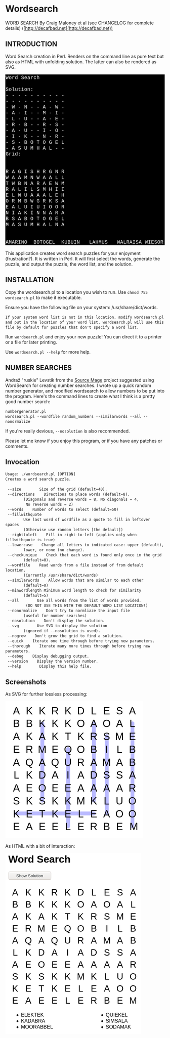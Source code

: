 # Wordsearch

WORD SEARCH
By Craig Maloney et al (see CHANGELOG for complete details)
([http://decafbad.net](http://decafbad.net))

## INTRODUCTION

Word Search creation in Perl. Renders on the command line as pure
text but also as HTML with unfolding solution. The latter can also
be rendered as SVG.

![Terminal Output](snap_terminal.png)

This application creates word search puzzles for your enjoyment (frustration?).
It is written in Perl. It will first select the words, generate the puzzle, 
and output the puzzle, the word list, and the solution. 

## INSTALLATION
Copy the wordsearch.pl to a location you wish to run. 
Use `chmod 755 wordsearch.pl` to make it executable. 

Ensure you have the following file on your system: /usr/share/dict/words.

	If your system word list is not in this location, modify wordsearch.pl
	and put in the location of your word list. wordsearch.pl will use this
	file by default for puzzles that don't specify a word list.

Run `wordsearch.pl` and enjoy your new puzzle! You can direct it to a printer or
a file for later printing.

Use `wordsearch.pl --help` for more help.

## NUMBER SEARCHES

Andraž "ruskie" Levstik from the [Source Mage](http://www.sourcemage.org/)
project suggested using WordSearch for creating number searches. I wrote up a
quick random number generator, and modified wordsearch to allow numbers to be
put into the program. Here's the command lines to create what I think is a
pretty good number search:

```
numbergenerator.pl
wordsearch.pl --wordfile random_numbers --similarwords --all --nonormalize
```

If you're really devious, `--nosolution` is also recommended.

Please let me know if you enjoy this program, or if you have any patches or
comments. 

## Invocation

```
Usage: ./wordsearch.pl [OPTION] 
Creates a word search puzzle.

 --size        Size of the grid (default=40).
 --directions    Directions to place words (default=8).
        (Diagonals and reverse words = 8, No diagonals = 4,
         No reverse words = 2)
 --words    Number of words to select (default=50)
 --fillwithquote
        Use last word of wordfile as a quote to fill in leftover spaces
        (Otherwise use random letters [the default])
 --righttoleft    Fill in right-to-left (applies only when fillwithquote is true)
 --lowercase    Change all letters to indicated case: upper (default),
        lower, or none (no change).
 --checkunique    Check that each word is found only once in the grid
        (default=0).
 --wordfile    Read words from a file instead of from default location.
        (Currently /usr/share/dict/words)
 --similarwords    Allow words that are similar to each other
        (default=0)
 --minwordlength Minimum word length to check for similarity
        (default=5)
 --all        Use all words from the list of words provided.
         (DO NOT USE THIS WITH THE DEFAULT WORD LIST LOCATION!)
 --nonormalize    Don't try to normliaze the input file
        (useful for number searches)
 --nosolution    Don't display the solution.
 --svg        Use SVG to display the solution 
        (ignored if --nosolution is used).
 --nogrow    Don't grow the grid to find a solution.
 --quick    Iterate one time through before trying new parameters.
 --thorough    Iterate many more times through before trying new parameters.
 --debug    Display debugging output.
 --version    Display the version number.
 --help        Display this help file.
```

Screenshots
-----------

As SVG for further lossless processing:

![Solution as SVG](snap_svg.png)

As HTML with a bit of interaction:

![HTML page with button](snap_html.png)
